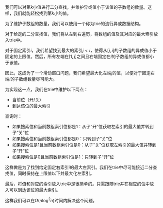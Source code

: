 我们可以对第$k$小值进行二分查找，并维护异或值小于该值的子数组的数量。这样，我们就能轻松找到第$k$小的值。

为了维护子数组的数量，我们可以使用一个称为trie的流行异或数据结构。

对于给定的二分查找值，我们将从左到右遍历，将数组的值及其对应的最大索引放入trie中。

对于固定索引$i$，我们希望找到最大的索引$j<i$，使得从$[j,i]$的子数组的异或值小于固定的上限值。然后，所有左端在$[1,j]$之间且右端固定在$i$的子数组的异或值都小于该值。

因此，这成为了一个滑动窗口问题，我们希望最大化左端$j$的值，以便对于固定右端$i$的子数组数量尽可能大。

为实现这一点，我们在trie中维护以下两点：
- 当前位（开/关）
- 到达该位的最大索引

查询时：
- 如果搜索位和当前数组索引位都是$1$：从子“开”位获取左索引的最大值并转到子“关”位
- 如果搜索位和当前数组索引位都是$0$：只转到子“关”位
- 如果搜索位是$1$且当前数组索引位是$0$：从子“关”位获取左索引的最大值并转到子“开”位
- 如果搜索位是$0$且当前数组索引位是$1$：只转到子“开”位

这样做是为了找到给定固定右索引$i$的最大左索引。我们在trie中尽可能接近二分查找值，同时保持在上限值以下并最大化左索引。

最后，将值和对应的索引放入trie中是很简单的。只需跟随trie并在相应的位中放入可以到达该位的最大索引。

这样我们可以在$O(n \log^2 n)$时间内解决这个问题。